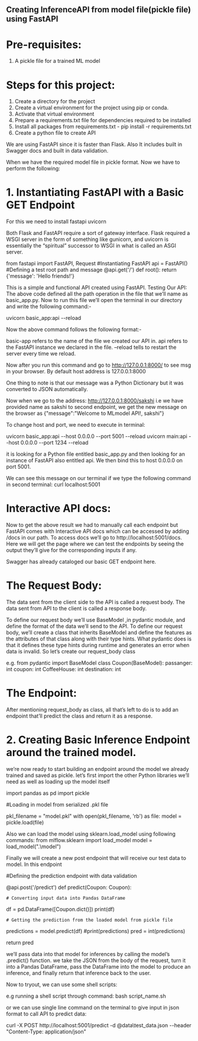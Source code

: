## Creating InferenceAPI from model file(pickle file) using FastAPI

# Pre-requisites:
1. A pickle file for a trained ML model

# Steps for this project:
1. Create a directory for the project
2. Create a virtual environment for the project using pip or conda. 
3. Activate that virtual environment
4. Prepare a requirements.txt file for dependencies required to be installed
5. Install all packages from requirements.txt - pip install -r requirements.txt
6. Create a python file to create API

We are using FastAPI since it is faster than Flask. Also It includes built in Swagger docs and built in data validation.

When we have the required model file in pickle format. Now we have to perform the following:

# 1. Instantiating FastAPI with a Basic GET Endpoint

For this we need to install fastapi uvicorn 

Both Flask and FastAPI require a sort of gateway interface. Flask required a WSGI server in the form of something like gunicorn, and uvicorn is essentially the “spiritual” successor to WSGI in what is called an ASGI server. 

from fastapi import FastAPI, Request
#Instantiating FastAPI
api = FastAPI()
#Defining a test root path and message
@api.get('/')
def root():
  return {'message': 'Hello friends!'}

This is a simple and functional API created using FastAPI. 
Testing Our API:
The above code defined all the path operation in the file that we’ll name as basic_app.py.  Now to run this file we’ll open the terminal in our directory and write the following command:-

uvicorn basic_app:api --reload

Now the above command follows the following format:-

basic-app refers to the name of the file we created our API in.
api refers to the FastAPI instance we declared in the file.
–reload tells to restart the server every time we reload.

Now after you run this command and go to http://127.0.0.1:8000/ to see msg in your browser. By default host address is 127.0.0.1:8000

One thing to note is that our message was a Python Dictionary but it was converted to JSON automatically. 

Now when we go to the address: http://127.0.0.1:8000/sakshi i.e we have provided name as sakshi to second endpoint, we get the 
new message on the browser as {"message":"Welcome to MLmodel API!, sakshi"}

To change host and port, we need to execute in terminal:

uvicorn basic_app:api --host 0.0.0.0 --port 5001 --reload
uvicorn main:api --host 0.0.0.0 --port 1234 --reload

it is looking for a Python file entitled basic_app.py and then looking for an instance of FastAPI also entitled api. We then bind this to host 0.0.0.0 on port 5001.

We can see this message on our terminal if we type the following command in second terminal:
curl localhost:5001

# Interactive API docs:

Now to get the above result we had to manually call each endpoint but FastAPI comes with Interactive API docs which can be accessed by adding /docs in our path. To access docs  we’ll go to http://localhost:5001/docs. Here we will get the  page where we can test the endpoints by seeing the output they’ll give for the corresponding inputs if any.

Swagger has already cataloged our basic GET endpoint here.

# The Request Body:

The data sent from the client side to the API is called a request body. The data sent from API to the client is called a response body. 

To define our request body we’ll use BaseModel ,in pydantic module, and define the format of the data we’ll send to the API. To define our request body, we’ll create a class that inherits BaseModel and define the features as the attributes of that class along with their type hints. What pydantic does is that it defines these type hints during runtime and generates an error when data is invalid. So let’s create our request_body class

e.g.
from pydantic import BaseModel
class Coupon(BaseModel):
      passanger: int
      coupon: int
      CoffeeHouse: int
      destination: int

# The Endpoint:
After mentioning request_body as class, all that’s left to do is to add an endpoint that’ll predict the class and return it as a response.

# 2. Creating Basic Inference Endpoint around the trained model.
we’re now ready to start building an endpoint around the model we already trained and saved as pickle.
let’s first import the other Python libraries we’ll need as well as loading up the model itself

import pandas as pd
import pickle

#Loading in model from serialized .pkl file

pkl_filename = "model.pkl"
with open(pkl_filename, 'rb') as file:
  model = pickle.load(file)

Also we can load the model using sklearn.load_model using following commands:
from mlflow.sklearn import load_model
model = load_model(".\model")

Finally we will create a new post endpoint that will receive our test data to model. In this endpoint 

#Defining the prediction endpoint with data validation

@api.post('/predict')
def predict(Coupon: Coupon):

	# Converting input data into Pandas DataFrame

  df = pd.DataFrame([Coupon.dict()])
  print(df)

	# Getting the prediction from the loaded model from pickle file

  predictions = model.predict(df)
  #print(predictions)
  pred = int(predictions)

  return pred

we’ll pass data into that model for inferences by calling the model’s .predict() function.
we take the JSON from the body of the request, turn it into a Pandas DataFrame, pass the DataFrame into the  model to produce an inference, and finally return that inference back to the user.

Now to tryout, we can use some shell scripts:

e.g running a shell script through command: bash script_name.sh

or we can use single line command on the terminal to give input in json format to call API to predict data:

curl -X POST http://localhost:5001/predict -d @data\test_data.json --header "Content-Type: application/json"
<!-- curl -X POST http://localhost:5001/predict -d @data/test_data.json --header "Content-Type: application/json"
curl http://inferenceapi:5001/predict  -->


